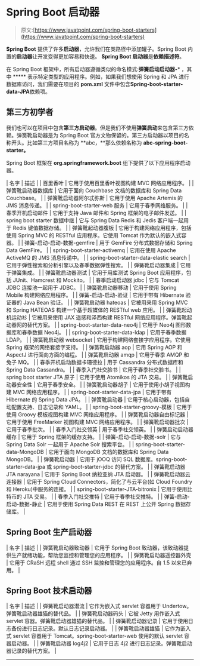 # Spring Boot 启动器

> 原文:[https://www.javatpoint.com/spring-boot-starters](https://www.javatpoint.com/spring-boot-starters)

**Spring Boot** 提供了许多**启动器**，允许我们在类路径中添加罐子。Spring Boot 内置的**启动器**让开发变得更加容易和快速。 **Spring Boot 启动器**是**依赖描述符**。

在 Spring Boot 框架中，所有启动器遵循类似的命名模式:**弹簧启动启动器-*** ，其中 ***** 表示特定类型的应用程序。例如，如果我们想使用 Spring 和 JPA 进行数据库访问，我们需要在项目的 **pom.xml** 文件中包含**Spring-boot-starter-data-JPA**依赖项。

## 第三方初学者

我们也可以在项目中包含**第三方启动器**。但是我们不使用**弹簧启动**来包含第三方依赖。弹簧靴启动器是为 Spring Boot 官方文物保留的。第三方启动器以项目的名称开头。比如第三方项目名称为 **abc，**那么依赖名称为 **abc-spring-boot-starter。**

Spring Boot 框架在 **org.springframework.boot** 组下提供了以下应用程序启动器。

| 名字 | 描述 |
| 百里香叶 | 它用于使用百里香叶视图构建 MVC 网络应用程序。 |
| 弹簧靴启动器数据库 | 它用于面向 Couchbase 文档的数据库和 Spring Data Couchbase。 |
| 弹簧靴启动器阿尔忒弥斯 | 它用于使用 Apache Artemis 的 JMS 消息传递。 |
| spring-boot-starter-web 服务 | 它用于春季网络服务。 |
| 春季开机启动邮件 | 它用于支持 Java 邮件和 Spring 框架的电子邮件发送。 |
| spring boot starter 数据中继 | 它与 Spring Data Redis 和 Jedis 客户端一起用于 Redis 键值数据存储。 |
| 弹簧靴起动器腹板 | 它用于构建网络应用程序，包括使用 Spring MVC 的 RESTful 应用程序。它使用 Tomcat 作为默认的嵌入式容器。 |
| 弹簧-启动-启动-数据-gemfire | 用于 GemFire 分布式数据存储和 Spring Data GemFire。 |
| spring-boot-starter-activemq | 它用在使用 Apache ActiveMQ 的 JMS 消息传递中。 |
| spring-boot-starter-data-elastic search | 它用于弹性搜索和分析引擎以及春季数据弹性搜索。 |
| 弹簧靴启动器集成 | 它用于弹簧集成。 |
| 弹簧靴启动器测试 | 它用于用库测试 Spring Boot 应用程序，包括 JUnit、Hamcrest 和 Mockito。 |
| 春季启动启动器 jdbc | 它与 Tomcat JDBC 连接池一起用于 JDBC。 |
| 弹簧靴启动器移动 | 它用于使用 Spring Mobile 构建网络应用程序。 |
| 弹簧-启动-启动-验证 | 它用于带有 Hibernate 验证器的 Java Bean 验证。 |
| 弹簧靴启动器 hateoas | 它被用来用 Spring MVC 和 Spring HATEOAS 构建一个基于超媒体的 RESTful web 应用。 |
| 弹簧靴起动机运动衫 | 它被用来使用 JAX 遥感和泽西构建 RESTful 网络应用程序。弹簧靴起动器网的替代方案。 |
| spring-boot-starter-data-neo4j | 它用于 Neo4j 图形数据库和春季数据 Neo4j。 |
| spring-boot-starter-data-ldap | 它用于春季数据 LDAP。 |
| 弹簧靴启动器 websocket | 它用于构建网络套接字应用程序。它使用 Spring 框架的网络套接字支持。 |
| 弹簧靴启动器 aop | 它用 Spring AOP 和 AspectJ 进行面向方面的编程。 |
| 弹簧靴启动器 amqp | 它用于春季 AMQP 和兔子 MQ。 |
| 春季开机启动数据卡珊德拉 | 用于 Cassandra 分布式数据库和 Spring Data Cassandra。 |
| 春季入门社交脸书 | 它用于春季社交脸书。 |
| spring boot starter JTA 原子 | 它用于使用 Atomikos 的 JTA 交易。 |
| 弹簧靴启动器安全性 | 它用于春季安全。 |
| 弹簧靴启动器胡子 | 它用于使用小胡子视图构建 MVC 网络应用程序。 |
| spring-boot-starter-data-jpa | 它用于带有 Hibernate 的 Spring Data JPA。 |
| 弹簧靴启动器 | 它用于核心启动器，包括自动配置支持、日志记录和 YAML。 |
| spring-boot-starter-groovy-模板 | 它用于使用 Groovy 模板视图构建 MVC 网络应用程序。 |
| 弹簧靴启动器自由标记器 | 它用于使用 FreeMarker 视图构建 MVC 网络应用程序。 |
| 弹簧靴启动器批次 | 它用于春季批次。 |
| 春季入门社交领英 | 用于春季社交领英。 |
| 弹簧启动启动器缓存 | 它用于 Spring 框架的缓存支持。 |
| 弹簧-启动-启动-数据-solr | 它与 Spring Data Solr 一起用于 Apache Solr 搜索平台。 |
| spring-boot-starter-data-MongoDB | 它用于面向 MongoDB 文档的数据库和 Spring Data MongoDB。 |
| 弹簧靴启动器 | 它用于 jOOQ 访问 SQL 数据库。spring-boot-starter-data-jpa 或 spring-boot-starter-jdbc 的替代方案。 |
| 弹簧靴启动器 JTA narayana | 它用于 Spring Boot 纳拉亚纳 JTA 启动器。 |
| 弹簧靴启动器云连接器 | 它用于 Spring Cloud Connectors，简化了与云平台(如 Cloud Foundry 和 Heroku)中服务的连接。 |
| spring-boot-starter-JTA-bitronix | 它用于使用比特币的 JTA 交易。 |
| 春季入门社交推特 | 它用于春季社交推特。 |
| 弹簧-启动-启动-数据-静止 | 它用于使用 Spring Data REST 在 REST 上公开 Spring 数据存储库。 |

## Spring Boot 生产启动器

| 名字 | 描述 |
| 弹簧靴启动器致动器 | 它用于 Spring Boot 致动器，该致动器提供生产就绪功能，帮助您监控和管理您的应用程序。 |
| 弹簧靴启动器遥控器外壳 | 它用于 CRaSH 远程 shell 通过 SSH 监控和管理您的应用程序。自 1.5 以来已弃用。 |

## Spring Boot 技术启动器

| 名字 | 描述 |
| 弹簧靴启动器潜流 | 它作为嵌入式 servlet 容器用于 Undertow。弹簧靴启动器雄猫的替代品。 |
| 弹簧靴启动器码头 | 它被 Jetty 用作嵌入式 servlet 容器。弹簧靴启动器雄猫的替代品。 |
| 弹簧靴启动器记录 | 它用于使用日志备份进行日志记录。默认日志记录启动器。 |
| 弹簧靴启动器雄猫 | 它作为嵌入式 servlet 容器用于 Tomcat。spring-boot-starter-web 使用的默认 servlet 容器启动器。 |
| 弹簧靴启动器 log4j2 | 它用于日志 4j2 进行日志记录。弹簧靴启动器记录的替代方案。 |

* * *